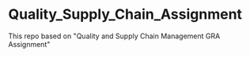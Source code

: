 # Quality_Supply_Chain_Assignment
This repo based on "Quality and Supply Chain Management GRA Assignment"
